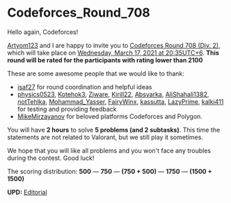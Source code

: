 # Codeforces_Round_708

Hello again, Codeforces!

[Artyom123](https://codeforces.com/profile/Artyom123 "Master Artyom123") and I are happy to invite you to [Codeforces Round 708 (Div. 2)](https://codeforces.com/contest/1497 "Codeforces Round 708 (Div. 2)"), which will take place on [Wednesday, March 17, 2021 at 20:35UTC+6](https://codeforces.com/https://www.timeanddate.com/worldclock/fixedtime.html?day=17&month=3&year=2021&hour=17&min=35&sec=0&p1=166). **This round will be rated for the participants with rating lower than 2100**

These are some awesome people that we would like to thank:

 * [isaf27](https://codeforces.com/profile/isaf27 "International Grandmaster isaf27") for round coordination and helpful ideas
* [physics0523](https://codeforces.com/profile/physics0523 "Master physics0523"), [Kotehok3](https://codeforces.com/profile/Kotehok3 "Master Kotehok3"), [Ziware](https://codeforces.com/profile/Ziware "Candidate Master Ziware"), [Kirill22](https://codeforces.com/profile/Kirill22 "Grandmaster Kirill22"), [Absyarka](https://codeforces.com/profile/Absyarka "Expert Absyarka"), [AliShahali1382](https://codeforces.com/profile/AliShahali1382 "International Grandmaster AliShahali1382"), [notTehlka](https://codeforces.com/profile/notTehlka "Candidate Master notTehlka"), [Mohammad_Yasser](https://codeforces.com/profile/Mohammad_Yasser "Master Mohammad_Yasser"), [FairyWinx](https://codeforces.com/profile/FairyWinx "Master FairyWinx"), [kassutta](https://codeforces.com/profile/kassutta "Expert kassutta"), [LazyPrime](https://codeforces.com/profile/LazyPrime "Expert LazyPrime"), [kalki411](https://codeforces.com/profile/kalki411 "Expert kalki411") for testing and providing feedback
* [MikeMirzayanov](https://codeforces.com/profile/MikeMirzayanov "Headquarters, MikeMirzayanov") for beloved platforms Codeforces and Polygon.

You will have **2 hours** to solve **5 problems (and 2 subtasks)**. This time the statements are not related to Valorant, but we still play it sometimes.

We hope that you will like all problems and you won't face any troubles during the contest. Good luck!

The scoring distribution: **500** — **750** — **(750 + 500)** — **1750** — **(1500 + 1500)**

**UPD:** [Editorial](Tutorial.md)

